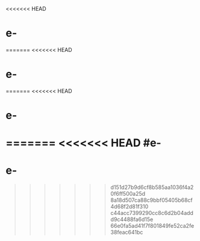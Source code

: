 <<<<<<< HEAD
# e-
=======
<<<<<<< HEAD
# e-
=======
<<<<<<< HEAD
# e-
=======
<<<<<<< HEAD
#e-
=======
# e-
>>>>>>> d151d27b9d6cf8b585aa1036f4a20f6ff500a25d
>>>>>>> 8a18d507ca88c9bbf05405b68cf4d68f2d81f310
>>>>>>> c44acc7399290cc8c6d2b04addd9c4488fa6d15e
>>>>>>> 66e0fa5ad41f7f801849fe52ca2fe38feac641bc
